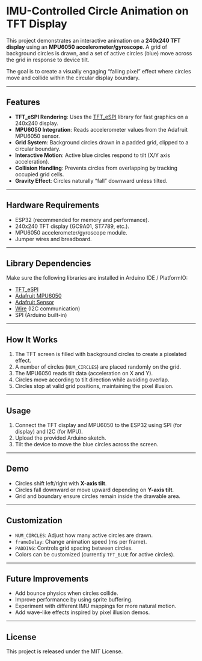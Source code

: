 # IMU-Controlled Circle Animation on TFT Display  

This project demonstrates an interactive animation on a **240x240 TFT display** using an **MPU6050 accelerometer/gyroscope**. A grid of background circles is drawn, and a set of active circles (blue) move across the grid in response to device tilt.  

The goal is to create a visually engaging “falling pixel” effect where circles move and collide within the circular display boundary.  

---

## Features  
- **TFT_eSPI Rendering**: Uses the [TFT_eSPI](https://github.com/Bodmer/TFT_eSPI) library for fast graphics on a 240x240 display.  
- **MPU6050 Integration**: Reads accelerometer values from the Adafruit MPU6050 sensor.  
- **Grid System**: Background circles drawn in a padded grid, clipped to a circular boundary.  
- **Interactive Motion**: Active blue circles respond to tilt (X/Y axis acceleration).  
- **Collision Handling**: Prevents circles from overlapping by tracking occupied grid cells.  
- **Gravity Effect**: Circles naturally “fall” downward unless tilted.  

---

## Hardware Requirements  
- ESP32 (recommended for memory and performance).  
- 240x240 TFT display (GC9A01, ST7789, etc.).  
- MPU6050 accelerometer/gyroscope module.  
- Jumper wires and breadboard.  

---

## Library Dependencies  
Make sure the following libraries are installed in Arduino IDE / PlatformIO:  
- [TFT_eSPI](https://github.com/Bodmer/TFT_eSPI)  
- [Adafruit MPU6050](https://github.com/adafruit/Adafruit_MPU6050)  
- [Adafruit Sensor](https://github.com/adafruit/Adafruit_Sensor)  
- [Wire](https://www.arduino.cc/en/reference/wire) (I2C communication)  
- SPI (Arduino built-in)  

---

## How It Works  
1. The TFT screen is filled with background circles to create a pixelated effect.  
2. A number of circles (`NUM_CIRCLES`) are placed randomly on the grid.  
3. The MPU6050 reads tilt data (acceleration on X and Y).  
4. Circles move according to tilt direction while avoiding overlap.  
5. Circles stop at valid grid positions, maintaining the pixel illusion.  

---

## Usage  
1. Connect the TFT display and MPU6050 to the ESP32 using SPI (for display) and I2C (for MPU).  
2. Upload the provided Arduino sketch.  
3. Tilt the device to move the blue circles across the screen.  

---

## Demo  
- Circles shift left/right with **X-axis tilt**.  
- Circles fall downward or move upward depending on **Y-axis tilt**.  
- Grid and boundary ensure circles remain inside the drawable area.  

---

## Customization  
- `NUM_CIRCLES`: Adjust how many active circles are drawn.  
- `frameDelay`: Change animation speed (ms per frame).  
- `PADDING`: Controls grid spacing between circles.  
- Colors can be customized (currently `TFT_BLUE` for active circles).  

---

## Future Improvements  
- Add bounce physics when circles collide.  
- Improve performance by using sprite buffering.  
- Experiment with different IMU mappings for more natural motion.  
- Add wave-like effects inspired by pixel illusion demos.  

---

## License  
This project is released under the MIT License.  
